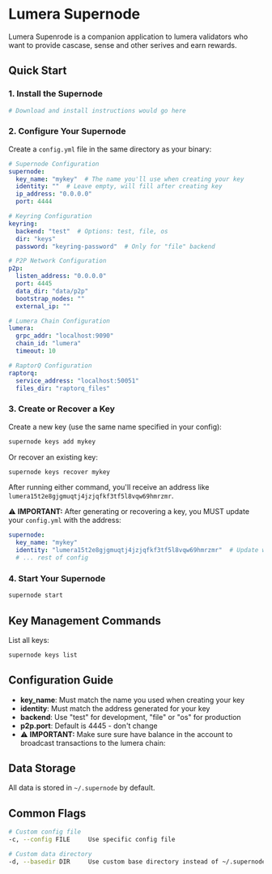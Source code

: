 # Lumera Supernode

Lumera Supenrode is a companion application to lumera validators who want to provide cascase, sense and other serives and earn rewards.

## Quick Start

### 1. Install the Supernode

```bash
# Download and install instructions would go here
```

### 2. Configure Your Supernode

Create a `config.yml` file in the same directory as your binary:

```yaml
# Supernode Configuration
supernode:
  key_name: "mykey"  # The name you'll use when creating your key
  identity: ""  # Leave empty, will fill after creating key
  ip_address: "0.0.0.0"
  port: 4444

# Keyring Configuration
keyring:
  backend: "test"  # Options: test, file, os
  dir: "keys"
  password: "keyring-password"  # Only for "file" backend

# P2P Network Configuration
p2p:
  listen_address: "0.0.0.0"
  port: 4445
  data_dir: "data/p2p"
  bootstrap_nodes: ""
  external_ip: ""

# Lumera Chain Configuration
lumera:
  grpc_addr: "localhost:9090"
  chain_id: "lumera"
  timeout: 10

# RaptorQ Configuration
raptorq:
  service_address: "localhost:50051"
  files_dir: "raptorq_files"
```

### 3. Create or Recover a Key

Create a new key (use the same name specified in your config):
```bash
supernode keys add mykey
```

Or recover an existing key:
```bash
supernode keys recover mykey
```

After running either command, you'll receive an address like `lumera15t2e8gjgmuqtj4jzjqfkf3tf5l8vqw69hmrzmr`.

⚠️ **IMPORTANT:** After generating or recovering a key, you MUST update your `config.yml` with the address:

```yaml
supernode:
  key_name: "mykey"
  identity: "lumera15t2e8gjgmuqtj4jzjqfkf3tf5l8vqw69hmrzmr"  # Update with your generated address
  # ... rest of config
```

### 4. Start Your Supernode

```bash
supernode start
```

## Key Management Commands

List all keys:
```bash
supernode keys list
```

## Configuration Guide

- **key_name**: Must match the name you used when creating your key
- **identity**: Must match the address generated for your key
- **backend**: Use "test" for development, "file" or "os" for production
- **p2p.port**: Default is 4445 - don't change 
- ⚠️ **IMPORTANT:** Make sure sure have balance in the account to broadcast transactions to the lumera chain:

## Data Storage

All data is stored in `~/.supernode` by default.

## Common Flags

```bash
# Custom config file
-c, --config FILE     Use specific config file

# Custom data directory
-d, --basedir DIR     Use custom base directory instead of ~/.supernode
```